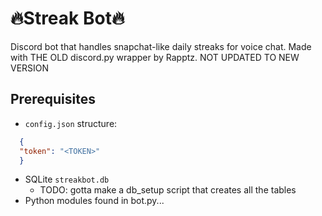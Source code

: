 # 🔥Streak Bot🔥
Discord bot that handles snapchat-like daily streaks for voice chat. 
Made with THE OLD discord.py wrapper by Rapptz. 
NOT UPDATED TO NEW VERSION

## Prerequisites
* `config.json` structure:
```json
  {
  "token": "<TOKEN>"
  }
```
* SQLite `streakbot.db`
  * TODO: gotta make a db_setup script that creates all the tables
* Python modules found in bot.py...
